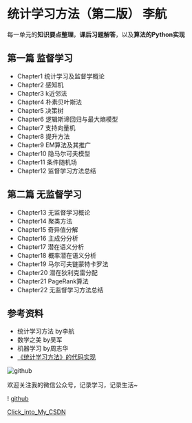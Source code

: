 ﻿
# 统计学习方法（第二版） 李航

 每一单元的**知识要点整理**，**课后习题解答**，以及**算法的Python实现**

## 第一篇 监督学习
* Chapter1  统计学习及监督学概论
* Chapter2  感知机
* Chapter3  k近邻法
* Chapter4  朴素贝叶斯法
* Chapter5  决策树
* Chapter6  逻辑斯谛回归与最大熵模型
* Chapter7  支持向量机
* Chapter8  提升方法
* Chapter9  EM算法及其推广
* Chapter10  隐马尔可夫模型
* Chapter11  条件随机场
* Chapter12  监督学习方法总结
## 第二篇 无监督学习
* Chapter13  无监督学习概论
* Chapter14  聚类方法
* Chapter15  奇异值分解
* Chapter16  主成分分析
* Chapter17  潜在语义分析
* Chapter18  概率潜在语义分析
* Chapter19  马尔可夫链蒙特卡罗法
* Chapter20  潜在狄利克雷分配
* Chapter21  PageRank算法
* Chapter22  无监督学习方法总结



## 参考资料

* 统计学习方法 by李航   
* 数学之美 by吴军
* 机器学习 by周志华
* [《统计学习方法》的代码实现](https://github.com/fengdu78/lihang-code)


![github](https://raw.githubusercontent.com/chenjiandongx/mzitu/master/images/forkstar.png "github")




欢迎关注我的微信公众号，记录学习，记录生活~

!
[github](https://github.com/librauee/Reptile/blob/master/image/vx_code.jpg)
    

[Click_into_My_CSDN](http://blog.csdn.net/lyc44813418)

